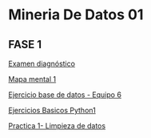 # Mineria De Datos 01

## FASE 1

[Examen diagnóstico](https://github.com/Britany01/MineriaDeDatos/blob/main/Ex-Diagnostico_1852645.pdf)

[Mapa mental 1](https://github.com/Britany01/MineriaDeDatos/blob/main/MapaMental_1_1852645%20(1).pdf)

[Ejercicio base de datos - Equipo 6](https://github.com/LuisaGHerrera/MineriaDeDatos/blob/main/Equipo_6-Ejercicio%20base%20de%20datos%20.pdf)

[Ejercicios Basicos Python1](https://github.com/Britany01/MineriaDeDatos/blob/main/Ej_Python_1852645.ipynb)


[Practica 1- Limpieza de datos](https://github.com/LuisaGHerrera/MineriaDeDatos/blob/main/Ej_Limpieza_Equipo6.ipynb)

